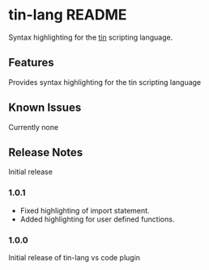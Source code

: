 # tin-lang README

Syntax highlighting for the [tin](https://github.com/RednibCoding/tinvm) scripting language.

## Features

Provides syntax highlighting for the tin scripting language

## Known Issues

Currently none

## Release Notes

Initial release

### 1.0.1

- Fixed highlighting of import statement.
- Added highlighting for user defined functions.

### 1.0.0

Initial release of tin-lang vs code plugin